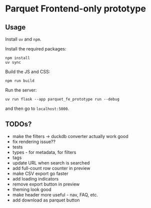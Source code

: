 # Parquet Frontend-only prototype

## Usage

Install `uv` and `npm`.

Install the required packages:

```
npm install
uv sync
```

Build the JS and CSS:
```
npm run build
```

Run the server:

```
uv run flask --app parquet_fe_prototype run --debug
```

and then go to `localhost:5000`.


## TODOs?

* make the filters -> duckdb converter actually work good
* fix rendering issue??
* tests
* types - for metadata, for filters
* tags
* update URL when search is searched
* add full-count row counter in preview
* make CSV export go faster
* add loading indicators
* remove export button in preview
* theming look good
* make header more useful - nav, FAQ, etc.
* add download as parquet button